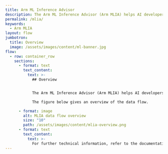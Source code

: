 ```yaml
---
title: Arm ML Inference Advisor
description: The Arm ML Inference Advisor (Arm MLIA) helps AI developers design and optimize neural network models for efficient inference on Arm targets.
permalink: /mlia/
keywords:
  - Arm MLIA
layout: flow
jumbotron:
  title: Overview
  image: /assets/images/content/ml-banner.jpg
flow:
  - row: container_row
    sections:
      - format: text
        text_content:
          text: >-
            ## Overview


            The Arm ML Inference Advisor (Arm MLIA) helps AI developers design and optimize neural network models for efficient inference on Arm targets. MLIA enables insights into how the ML model will perform on Arm early in the model development cycle. By passing a model file and specifying an Arm hardware target, users get an overview of possible areas of improvement and an actionable advice on how to address each of them. The advice can cover *operator compatibility*, *performance analysis* and *model optimization* (e.g. pruning and clustering). With the Arm ML Inference Advisor, we aim to make the Arm ML IP accessible to developers at all levels of abstraction, with differing knowledge on hardware optimization and machine learning. 

            The figure below gives an overview of the data flow.

      - format: image
        alt: MLIA data flow overview
        size: "10"
        path: /assets/images/content/mlia-overview.png
      - format: text
        text_content:
          text: >-
            For further technical information, refer to the documentation on the [pypi.org homepage for Arm MLIA](https://pypi.org/project/mlia/). For a quick introduction to the tool, check out this [blog post](https://community.arm.com/arm-community-blogs/b/ai-and-ml-blog/posts/arm-machine-learning-inference-advisor).
---
```

